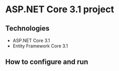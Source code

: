 # ASP.NET Core 3.1 project
## Technologies
- ASP.NET Core 3.1
- Entity Framework Core 3.1
## How to configure and run
##